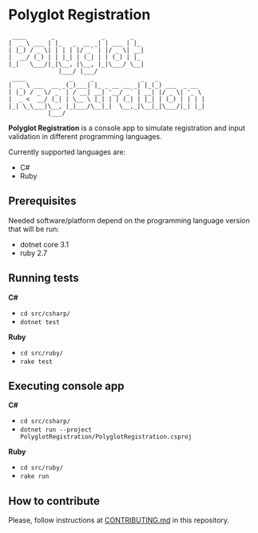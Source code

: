 Polyglot Registration
===

```
 ____       _             _       _   
|  _ \ ___ | |_   _  __ _| | ___ | |_ 
| |_) / _ \| | | | |/ _` | |/ _ \| __|
|  __/ (_) | | |_| | (_| | | (_) | |_ 
|_|   \___/|_|\__, |\__, |_|\___/ \__|
              |___/ |___/             
 ____            _     _             _   _             
|  _ \ ___  __ _(_)___| |_ _ __ __ _| |_(_) ___  _ __  
| |_) / _ \/ _` | / __| __| '__/ _` | __| |/ _ \| '_ \ 
|  _ <  __/ (_| | \__ \ |_| | | (_| | |_| | (_) | | | |
|_| \_\___|\__, |_|___/\__|_|  \__,_|\__|_|\___/|_| |_|
           |___/                                       
```

**Polyglot Registration** is a console app to simulate registration and input validation in different programming languages.

Currently supported languages are:
- C#
- Ruby

## Prerequisites
Needed software/platform depend on the programming language version that will be run:
- dotnet core 3.1
- ruby 2.7

## Running tests
**C#**
- `cd src/csharp/`
- `dotnet test`

**Ruby**
- `cd src/ruby/`
- `rake test`

## Executing console app
**C#**
- `cd src/csharp/`
- `dotnet run --project PolyglotRegistration/PolyglotRegistration.csproj`

**Ruby**
- `cd src/ruby/`
- `rake run`

## How to contribute
Please, follow instructions at [CONTRIBUTING.md](https://github.com/dmodena/polyglot-registration/blob/main/CONTRIBUTING.md) in this repository.
